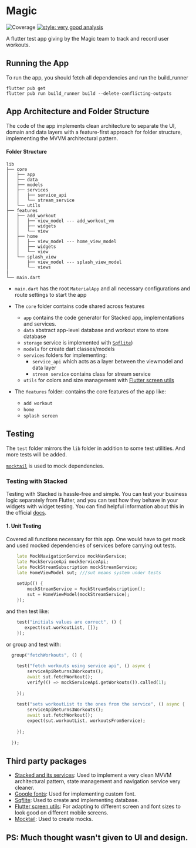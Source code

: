 # Magic 
![Coverage](coverage_badge.svg)
[![style: very good analysis](https://img.shields.io/badge/style-very_good_analysis-B22C89.svg)](https://pub.dev/packages/very_good_analysis)


A flutter test app giving by the Magic team to track and record user workouts.

## Running the App
To run the app, you should fetch all dependencies and run the build_runner   
```
flutter pub get
flutter pub run build_runner build --delete-conflicting-outputs
```

## App Architecture and Folder Structure

The code of the app implements clean architecture to separate the UI, domain and data layers with a feature-first approach for folder structure, implementing the MVVM architectural pattern.

#### Folder Structure

```
lib
├── core
│   ├── app
│   ├── data
│   ├── models
│   ├── services
│   │   ├── service_api
│   │   └── stream_service
│   └── utils
├── features
│   ├── add_workout
│   │   ├── view_model --- add_workout_vm
│   │   ├── widgets   
│   │   └── view
│   ├── home
│   │   ├── view_model --- home_view_model
│   │   ├── widgets
│   │   └── view
│   └── splash_view
│       ├── view_model --- splash_view_model
│       └── views
|
└── main.dart
```

* `main.dart` has the root `MaterialApp` and all necessary configurations and route settings to start the app
* The `core` folder contains code shared across features
  * `app` contains the code generator for Stacked app, implementations and services.
  * `data` abstract app-level database and workout store to store database
  * `storage` service is implemented with [`Sqflite`](https://pub.dev/packages/sqflite))
  * `models` for create dart classes/models
  * `services` folders for implementing:
      * `service_api` which acts as a layer between the viewmodel and data layer
      * `stream service` contains class for stream service
  * `utils` for colors and size management with [Flutter screen utils](https://pub.dev/packages/flutter_screenutil)


* The `features` folder: contains the core features of the app like:
  * `add workout`
  * `home`
  * `splash screen`


## Testing

The `test` folder mirrors the `lib` folder in addition to some test utilities. And more tests will be added.

[`mocktail`](https://pub.dev/packages/mocktail) is used to mock dependencies. 


### Testing with Stacked

Testing with Stacked is hassle-free and simple. You can test your business logic separately from Flutter, and you can test how they behave in your widgets with widget testing. You can find helpful information about this in the official [docs](https://www.filledstacks.com/post/how-to-unit-test-in-flutter/).

#### 1. Unit Testing

Covered all functions necessary for this app. One would have to get mock and used mocked dependencies of services before carrying out tests.

```dart
    late MockNavigationService mockNavService;
    late MockServiceApi mockServiceApi;
    late MockStreamSubscription mockStreamService;
    late HomeViewModel sut; ///sut means system under tests
    
    setUp(() {
        mockStreamService = MockStreamSubscription();
        sut = HomeViewModel(mockStreamService);
    });

```

and then test like: 

```dart
    test("initials values are correct", () {
       expect(sut.workoutList, []);
    });

```

or group and test with:

```dart
  group("fetchWorkouts", () {
  
    test("fetch workouts using service api", () async {
        serviceApiReturns3Workouts();
        await sut.fetchWorkout();
        verify(() => mockServiceApi.getWorkouts()).called(1);
    
    });
    
    test("sets workoutList to the ones from the service", () async {
        serviceApiReturns3Workouts();
        await sut.fetchWorkout();
        expect(sut.workoutList, workoutsFromService);
    
    });
  
  });

```
## Third party packages

- [Stacked and its services](https://pub.dev/packages/stacked): Used to implement a very clean MVVM architectural pattern,
  state management and navigation service very cleaner.
- [Google fonts](https://pub.dev/packages/google_fonts): Used for implementing custom font.
- [Sqflite](https://pub.dev/packages/sqflite): Used to create and implementing database.
- [Flutter screen utils](https://pub.dev/packages/flutter_screenutil): For adapting to different screen and font sizes to look good on different mobile screens.
- [Mocktail](https://pub.dev/packages/mocktail): Used to create mocks.


## PS: Much thought wasn't given to UI and design. 